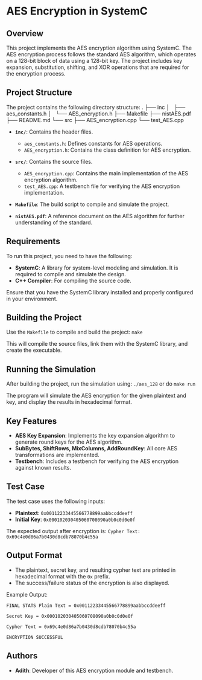 # AES Encryption in SystemC

## Overview
This project implements the AES encryption algorithm using SystemC. The AES encryption process follows the standard AES algorithm, which operates on a 128-bit block of data using a 128-bit key. The project includes key expansion, substitution, shifting, and XOR operations that are required for the encryption process.

## Project Structure
The project contains the following directory structure:
.
├── inc
│   ├── aes_constants.h
│   └── AES_encryption.h
├── Makefile
├── nistAES.pdf
├── README.md
└── src
    ├── AES_encryption.cpp
    └── test_AES.cpp


- **`inc/`**: Contains the header files.
  - `aes_constants.h`: Defines constants for AES operations.
  - `AES_encryption.h`: Contains the class definition for AES encryption.
  
- **`src/`**: Contains the source files.
  - `AES_encryption.cpp`: Contains the main implementation of the AES encryption algorithm.
  - `test_AES.cpp`: A testbench file for verifying the AES encryption implementation.

- **`Makefile`**: The build script to compile and simulate the project.
- **`nistAES.pdf`**: A reference document on the AES algorithm for further understanding of the standard.

## Requirements
To run this project, you need to have the following:
- **SystemC**: A library for system-level modeling and simulation. It is required to compile and simulate the design.
- **C++ Compiler**: For compiling the source code.

Ensure that you have the SystemC library installed and properly configured in your environment.

## Building the Project
Use the `Makefile` to compile and build the project:
`make`

This will compile the source files, link them with the SystemC library, and create the executable.

## Running the Simulation
After building the project, run the simulation using:
`./aes_128`
or do
`make run`

The program will simulate the AES encryption for the given plaintext and key, and display the results in hexadecimal format.

## Key Features
- **AES Key Expansion**: Implements the key expansion algorithm to generate round keys for the AES algorithm.
- **SubBytes, ShiftRows, MixColumns, AddRoundKey**: All core AES transformations are implemented.
- **Testbench**: Includes a testbench for verifying the AES encryption against known results.

## Test Case
The test case uses the following inputs:
- **Plaintext**: `0x00112233445566778899aabbccddeeff`
- **Initial Key**: `0x000102030405060708090a0b0c0d0e0f`

The expected output after encryption is:
`Cypher Text: 0x69c4e0d86a7b0430d8cdb78070b4c55a`

## Output Format
- The plaintext, secret key, and resulting cypher text are printed in hexadecimal format with the `0x` prefix.
- The success/failure status of the encryption is also displayed.

Example Output:

`FINAL STATS Plain Text = 0x00112233445566778899aabbccddeeff`

`Secret Key = 0x000102030405060708090a0b0c0d0e0f` 

`Cypher Text = 0x69c4e0d86a7b0430d8cdb78070b4c55a`

`ENCRYPTION SUCCESSFUL`


## Authors
- **Adith**: Developer of this AES encryption module and testbench.
